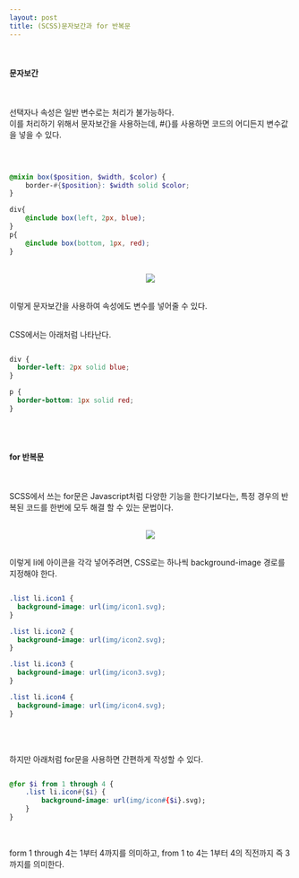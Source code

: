 ```yaml
---
layout: post
title: (SCSS)문자보간과 for 반복문
---
```

<br>

#### 문자보간
<br>

선택자나 속성은 일반 변수로는 처리가 불가능하다.   
이를 처리하기 위해서 문자보간을 사용하는데, #{}를 사용하면 코드의 어디든지 변수값을 넣을 수 있다. 

<br>

``` scss

@mixin box($position, $width, $color) {
    border-#{$position}: $width solid $color;
}

div{
    @include box(left, 2px, blue);
}
p{
    @include box(bottom, 1px, red);
}

```

<br>
<center><img src="https://hyeyeong1011.github.io/img/border1.png"></center>
<br>

이렇게 문자보간을 사용하여 속성에도 변수를 넣어줄 수 있다.

<br>
CSS에서는 아래처럼 나타난다. 

``` css

div {
  border-left: 2px solid blue;
}

p {
  border-bottom: 1px solid red;
}

```

<br>
<br>


#### for 반복문
<br>

SCSS에서 쓰는 for문은 Javascript처럼 다양한 기능을 한다기보다는, 특정 경우의 반복된 코드를 한번에 모두 해결 할 수 있는 문법이다.

<br>
<center><img src="https://hyeyeong1011.github.io/img/for1.png"></center>
<br>

이렇게 li에 아이콘을 각각 넣어주려면, CSS로는 하나씩 background-image 경로를 지정해야 한다.

``` css

.list li.icon1 {
  background-image: url(img/icon1.svg);
}

.list li.icon2 {
  background-image: url(img/icon2.svg);
}

.list li.icon3 {
  background-image: url(img/icon3.svg);
}

.list li.icon4 {
  background-image: url(img/icon4.svg);
}

```

<br>
<br>

하지만 아래처럼 for문을 사용하면 간편하게 작성할 수 있다. 

``` scss

@for $i from 1 through 4 {
    .list li.icon#{$i} {
        background-image: url(img/icon#{$i}.svg);
    }
}

```

<br>

form 1 through 4는 1부터 4까지를 의미하고, from 1 to 4는 1부터 4의 직전까지 즉 3까지를 의미한다.  






<br>
